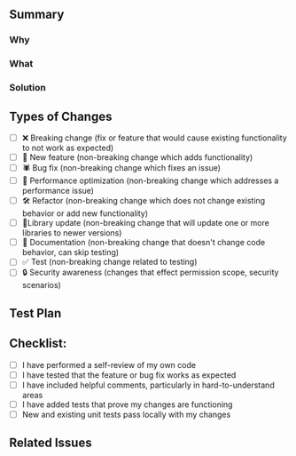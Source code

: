 ## Summary
<!--- Add some bells and whistles for PR template. --->

### Why
<!--- Clearly define the issue or problem that your changes address.
Describe what is currently not working as expected or what feature is missing. --->

### What
<!--- Provide a high-level overview of what has been modified, added, or removed in the codebase.
This could include new features, bug fixes, refactoring efforts, or performance optimizations. --->

### Solution
<!--- Describe the architectural or design decisions you made while implementing the changes.
Explain the thought process behind your approach and how it aligns with best practices or existing patterns in the codebase. --->

## Types of Changes
<!--- What types of changes does your code introduce? Put an `x` in all the boxes that apply --->

- [ ] ❌ Breaking change (fix or feature that would cause existing functionality to not work as expected)
- [ ] 🚀 New feature (non-breaking change which adds functionality)
- [ ] 🕷 Bug fix (non-breaking change which fixes an issue)
- [ ] 👏 Performance optimization (non-breaking change which addresses a performance issue)
- [ ] 🛠 Refactor (non-breaking change which does not change existing behavior or add new functionality)
- [ ] 📗Library update (non-breaking change that will update one or more libraries to newer versions)
- [ ] 📝 Documentation (non-breaking change that doesn't change code behavior, can skip testing)
- [ ] ✅ Test (non-breaking change related to testing)
- [ ] 🔒 Security awareness (changes that effect permission scope, security scenarios)

## Test Plan
<!--- Please input steps on how to test this PR, including evidence in the form of captured images or videos. If this is not necessary, provide the reason why. --->

## Checklist:
- [ ] I have performed a self-review of my own code
- [ ] I have tested that the feature or bug fix works as expected
- [ ] I have included helpful comments, particularly in hard-to-understand areas
- [ ] I have added tests that prove my changes are functioning
- [ ] New and existing unit tests pass locally with my changes

## Related Issues
<!--- Add a reference section for management tickets, and relevant conversations. --->
